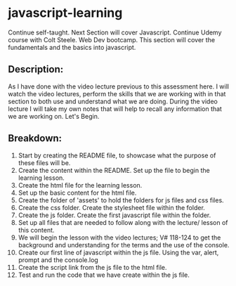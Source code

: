 # javascript-learning
Continue self-taught. Next Section will cover Javascript. Continue Udemy course with Colt Steele. Web Dev bootcamp.
This section will cover the fundamentals and the basics into javascript.

## Description: 
As I have done with the video lecture previous to this assessment here. I will watch the video lectures, perform the skills that we are working with in that section to both use and understand what we are doing. During the video lecture I will take my own notes that will help to recall any information that we are working on. 
Let's Begin.

## Breakdown:
1. Start by creating the README file, to showcase what the purpose of these files will be.
2. Create the content within the README. Set up the file to begin the learning lesson.
3. Create the html file for the learning lesson. 
4. Set up the basic content for the html file.
5. Create the folder of 'assets' to hold the folders for js files and css files.
6. Create the css folder. Create the stylesheet file within the folder.
7. Create the js folder. Create the first javascript file within the folder.
8. Set up all files that are needed to follow along with the lecture/ lesson of this content.
9. We will begin the lesson with the video lectures; V# 118-124 to get the background and understanding for the terms and the use of the console. 
10. Create our first line of javascript within the js file. Using the var, alert, prompt and the console.log
11. Create the script link from the js file to the html file.
12. Test and run the code that we have create within the js file.
